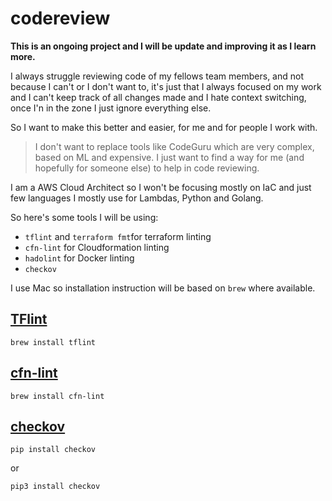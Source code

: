 # codereview

**This is an ongoing project and I will be update and improving it as I learn more.**

I always struggle reviewing code of my fellows team members, and not because I can't or I don't want to, it's just that I always focused on my work and I can't keep track of all changes made and I hate context switching, once I'n in the zone I just ignore everything else.

So I want to make this better and easier, for me and for people I work with.

> I don't want to replace tools like CodeGuru which are very complex, based on ML and expensive. I just want to find a way for me (and hopefully for someone else) to help in code reviewing. 

I am a AWS Cloud Architect so I won't be focusing mostly on IaC and just few languages I mostly use for Lambdas, Python and Golang.

So here's some tools I will be using:

- `tflint` and `terraform fmt`for terraform linting
- `cfn-lint` for Cloudformation linting
- `hadolint` for Docker linting
- `checkov` 

I use Mac so installation instruction will be based on `brew` where available.

## [TFlint](https://github.com/terraform-linters/tflint)

```shell
brew install tflint
```

## [cfn-lint](https://github.com/aws-cloudformation/cfn-lint)

```shell
brew install cfn-lint
```

## [checkov](https://www.checkov.io)

```shell
pip install checkov
```

or 

```shell
pip3 install checkov
```
